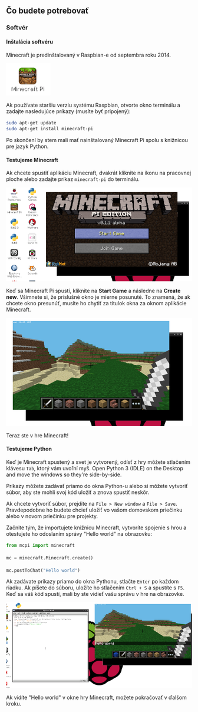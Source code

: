 ## Čo budete potrebovať

### Softvér

#### Inštalácia softvéru

Minecraft je predinštalovaný v Raspbian-e od septembra roku 2014.

![Minecraft Pi desktop icon](images/minecraft-pi-shortcut.png)

Ak používate staršiu verziu systému Raspbian, otvorte okno terminálu a zadajte nasledujúce príkazy (musíte byť pripojený):

```bash
sudo apt-get update
sudo apt-get install minecraft-pi
```

Po skončení by stem mali mať nainštalovaný Minecraft Pi spolu s knižnicou pre jazyk Python.

#### Testujeme Minecraft

Ak chcete spustiť aplikáciu Minecraft, dvakrát kliknite na ikonu na pracovnej ploche alebo zadajte príkaz `minecraft-pi` do terminálu.

![](images/mcpi-start.png)

Keď sa Minecraft Pi spustí, kliknite na **Start Game** a následne na **Create new**. Všimnete si, že príslušné okno je mierne posunuté. To znamená, že ak chcete okno presunúť, musíte ho chytiť za titulok okna za oknom aplikácie Minecraft.

![](images/mcpi-game.png)

Teraz ste v hre Minecraft!

#### Testujeme Python

Keď je Minecraft spustený a svet je vytvorený, odísť z hry môžete stlačením klávesu `Tab`, ktorý vám uvoľní myš. Open Python 3 (IDLE) on the Desktop and move the windows so they're side-by-side.

Príkazy môžete zadávať priamo do okna Python-u alebo si môžete vytvoriť súbor, aby ste mohli svoj kód uložiť a znova spustiť neskôr.

Ak chcete vytvoriť súbor, prejdite na `File > New window` a `File > Save`. Pravdepodobne ho budete chcieť uložiť vo vašom domovskom priečinku alebo v novom priečinku pre projekty.

Začnite tým, že importujete knižnicu Minecraft, vytvoríte spojenie s hrou a otestujete ho odoslaním správy "Hello world" na obrazovku:

```python
from mcpi import minecraft

mc = minecraft.Minecraft.create()

mc.postToChat("Hello world")
```

Ak zadávate príkazy priamo do okna Pythonu, stlačte `Enter` po každom riadku. Ak píšete do súboru, uložíte ho stlačením `Ctrl + S` a spustíte s `F5`. Keď sa váš kód spustí, mali by ste vidieť vašu správu v hre na obrazovke.

![](images/mcpi-idle.png)

Ak vidíte "Hello world" v okne hry Minecraft, možete pokračovať v ďalšom kroku.